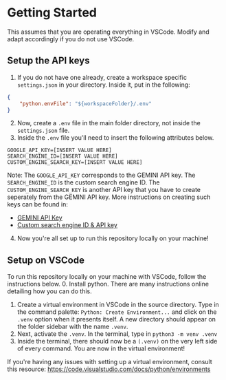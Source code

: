# Getting Started

This assumes that you are operating everything in VSCode. Modify and adapt accordingly if you do not use VSCode. 

## Setup the API keys

1. If you do not have one already, create a workspace specific `settings.json` in your directory. Inside it, put in the following:
```json
{
    "python.envFile": "${workspaceFolder}/.env"
}
```
2. Now, create a `.env` file in the main folder directory, not inside the `settings.json` file. 
3. Inside the `.env` file you'll need to insert the following attributes below. 
```env
GOOGLE_API_KEY=[INSERT VALUE HERE]
SEARCH_ENGINE_ID=[INSERT VALUE HERE]
CUSTOM_ENGINE_SEARCH_KEY=[INSERT VALUE HERE]
```
Note: The `GOOGLE_API_KEY` corresponds to the GEMINI API key. The `SEARCH_ENGINE_ID` is the custom search engine ID. The `CUSTOM_ENGINE_SEARCH_KEY` is another API key that you have to create seperately from the GEMINI API key. More instructions on creating such keys can be found in:
- [GEMINI API Key](https://ai.google.dev/tutorials/setup)
- [Custom search engine ID & API key](https://developers.google.com/custom-search/v1/overview)
4. Now you're all set up to run this repository locally on your machine!

## Setup on VSCode
To run this repository locally on your machine with VSCode, follow the instructions below.
0. Install python. There are many instructions online detailing how you can do this. 
1. Create a virtual environment in VSCode in the source directory. Type in the command palette: `Python: Create Environment...` and click on the `.venv` option when it presents itself. A new directory should appear on the folder sidebar with the name `.venv`. 
2. Next, activate the `.venv`. In the terminal, type in `python3 -m venv .venv`
3. Inside the terminal, there should now be a `(.venv)` on the very left side of every command. You are now in the virtual environment!

If you're having any issues with setting up a virtual environment, consult this resource: https://code.visualstudio.com/docs/python/environments
